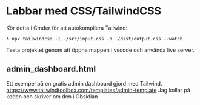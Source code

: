 Labbar med CSS/TailwindCSS
==========================

Kör detta i Cmder för att autokompilera Tailwind:
```
λ npx tailwindcss -i ./src/input.css -o ./dist/output.css --watch
```

Testa projektet genom att öppna mappen i vscode och använda live server.

admin_dashboard.html
--------------------
Ett exempel på en gratis admin dashboard gjord med Tailwind.
https://www.tailwindtoolbox.com/templates/admin-template
Jag kollar på koden och skriver om den i Obsidian

